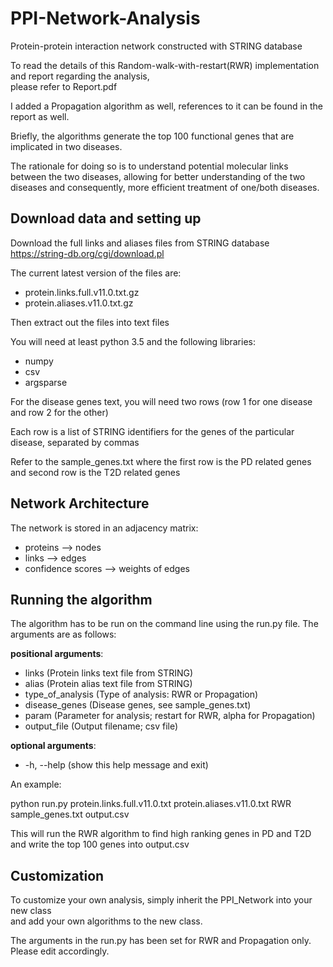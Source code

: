 # PPI-Network-Analysis
Protein-protein interaction network constructed with STRING database

To read the details of this Random-walk-with-restart(RWR) implementation and report regarding the analysis,<br/> please refer to Report.pdf

I added a Propagation algorithm as well, references to it can be found in the report as well.

Briefly, the algorithms generate the top 100 functional genes that are implicated in two diseases.

The rationale for doing so is to understand potential molecular links between the two diseases, allowing for better understanding of the two diseases and consequently, more efficient treatment of one/both diseases.

## Download data and setting up
Download the full links and aliases files from STRING database https://string-db.org/cgi/download.pl

The current latest version of the files are:

- protein.links.full.v11.0.txt.gz 
- protein.aliases.v11.0.txt.gz

Then extract out the files into text files

You will need at least python 3.5 and the following libraries:
- numpy
- csv
- argsparse

For the disease genes text, you will need two rows (row 1 for one disease and row 2 for the other)

Each row is a list of STRING identifiers for the genes of the particular disease, separated by commas

Refer to the sample_genes.txt where the first row is the PD related genes and second row is the T2D related genes

## Network Architecture

The network is stored in an adjacency matrix:
- proteins --> nodes
- links --> edges
- confidence scores --> weights of edges

## Running the algorithm
The algorithm has to be run on the command line using the run.py file.
The arguments are as follows:

**positional arguments**:
- links (Protein links text file from STRING)
- alias (Protein alias text file from STRING)
- type_of_analysis (Type of analysis: RWR or Propagation)
- disease_genes (Disease genes, see sample_genes.txt)
- param (Parameter for analysis; restart for RWR, alpha for Propagation)
- output_file (Output filename; csv file)

**optional arguments**:
- -h, --help (show this help message and exit)
  
An example:

python run.py protein.links.full.v11.0.txt protein.aliases.v11.0.txt RWR sample_genes.txt output.csv

This will run the RWR algorithm to find high ranking genes in PD and T2D and write the top 100 genes into output.csv

## Customization
To customize your own analysis, simply inherit the PPI_Network into your new class <br/> and add your own algorithms to the new class.

The arguments in the run.py has been set for RWR and Propagation only. Please edit accordingly.
